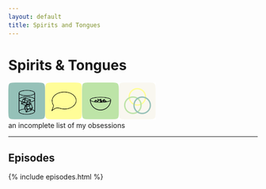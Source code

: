 ```yaml
---
layout: default
title: Spirits and Tongues
---
```


# Spirits & Tongues

<img class="logo" src="./images/logo.png">

<div class="subtitle">an incomplete list of my obsessions</div>

---

## Episodes

{% include episodes.html %}